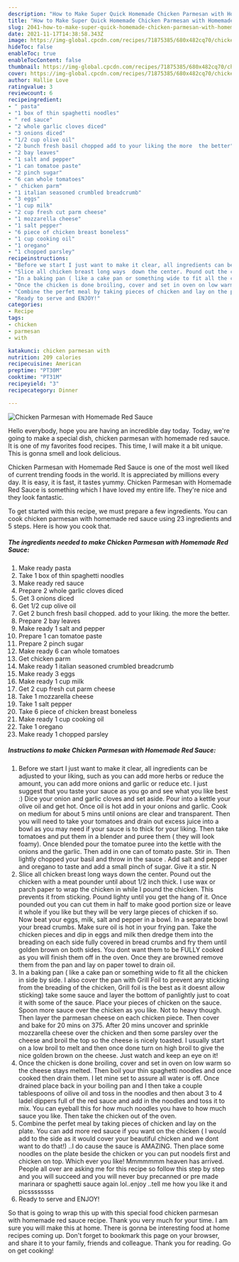 ```yaml
---
description: "How to Make Super Quick Homemade Chicken Parmesan with Homemade Red Sauce"
title: "How to Make Super Quick Homemade Chicken Parmesan with Homemade Red Sauce"
slug: 2041-how-to-make-super-quick-homemade-chicken-parmesan-with-homemade-red-sauce
date: 2021-11-17T14:38:58.343Z
image: https://img-global.cpcdn.com/recipes/71875385/680x482cq70/chicken-parmesan-with-homemade-red-sauce-recipe-main-photo.jpg
hideToc: false
enableToc: true
enableTocContent: false
thumbnail: https://img-global.cpcdn.com/recipes/71875385/680x482cq70/chicken-parmesan-with-homemade-red-sauce-recipe-main-photo.jpg
cover: https://img-global.cpcdn.com/recipes/71875385/680x482cq70/chicken-parmesan-with-homemade-red-sauce-recipe-main-photo.jpg
author: Hallie Love
ratingvalue: 3
reviewcount: 6
recipeingredient:
- " pasta"
- "1 box of thin spaghetti noodles"
- " red sauce"
- "2 whole garlic cloves diced"
- "3 onions diced"
- "1/2 cup olive oil"
- "2 bunch fresh basil chopped add to your liking the more  the better"
- "2 bay leaves"
- "1 salt and pepper"
- "1 can tomatoe paste"
- "2 pinch sugar"
- "6 can whole tomatoes"
- " chicken parm"
- "1 italian seasoned crumbled breadcrumb"
- "3 eggs"
- "1 cup milk"
- "2 cup fresh cut parm cheese"
- "1 mozzarella cheese"
- "1 salt pepper"
- "6 piece of chicken breast boneless"
- "1 cup cooking oil"
- "1 oregano"
- "1 chopped parsley"
recipeinstructions:
- "Before we start I just want to make it clear, all ingredients can be adjusted to your liking, such as you can add more herbs or reduce the amount, you can add more onions and garlic or reduce etc. I just suggest that you taste your sauce as you go and see what you like best :)  Dice your onion and garlic cloves and set aside. Pour into a kettle your olive oil and get hot. Once oil is hot add in your onions and garlic. Cook on medium for about 5 mins until onions are clear and transparent. Then you will need to take your tomatoes and drain out excess juice into a bowl as you may need if your sauce is to thick for your liking. Then take tomatoes and put them in a blender and puree them ( they will look foamy).  Once blended pour the tomatoe puree into the kettle with the onions and the garlic. Then add in one can of tomato paste. Stir in. Then lightly chopped your basil and throw in the sauce . Add salt and pepper and oregano to taste and add a small pinch of sugar. Give it a stir. N"
- "Slice all chicken breast long ways  down the center. Pound out the chicken with a meat pounder until about 1/2 inch thick. I use wax or parch paper to wrap the chicken in while I pound the chicken. This prevents it from sticking. Pound lighty until you get the hang of it. Once pounded out you can cut them in half to make good portion size or leave it whole if you like but they will be very large pieces of chicken if so.  Now beat your eggs, milk,  salt and pepper in a bowl. In a separate bowl your bread crumbs. Make sure oil is hot in your frying pan. Take the chicken pieces and dip in eggs and milk then dredge them into the breading on each side fully covered in bread crumbs and fry them until golden brown on both sides. You dont want them to be FULLY cooked as you will finish them off in the oven. Once they are browned remove them from the pan and lay on paper towel to drain oil."
- "In a baking pan ( like a cake pan or something wide to fit all the chicken in side by side. I also cover the pan with Grill Foil to prevent any sticking from the breading of the chicken, Grill foil is the best as it doesnt allow sticking) take some sauce and layer the bottom of panlightly just  to coat it with some of the sauce. Place your pieces of chicken on the sauce.  Spoon more sauce over the chicken as you like. Not to heavy though.  Then layer the parmesan cheese on each chicken piece. Then cover and bake for 20 mins on 375.  After 20 mins uncover and sprinkle mozzarella cheese over the chicken and then some parsley over the cheese and broil the top so the cheese is  nicely  toasted. I usually start on a low broil to melt and then once done turn on high broil to give the nice golden brown on the cheese. Just watch and keep an eye on it!"
- "Once the chicken is done broiling, cover and set in oven on low warm so the cheese stays melted. Then boil your thin spaghetti noodles and once cooked then drain them. I let mine set to assure all water is off. Once drained place back in your boiling pan and I then take a couple tablespoons of oilive oil and toss in the noodles and then about 3 to 4 ladel dippers full of the red sauce and add in the noodles and toss it to mix. You can eyeball this for how much noodles you have to how much sauce you like. Then take the chicken out of the oven."
- "Combine the perfet meal by taking pieces of chicken and lay on the plate.  You can add more red sauce if you want on the chicken ( I would add to the side as it would cover your beautiful chicken and we dont want to do that!)  ..I do cause the sauce is AMAZING. Then place some noodles on the plate beside the chicken or you can put noodels first and chicken on top. Which ever you like!  Mmmmmmm heaven has arrived. People all over are asking me for this recipe so follow this step by step and you will succeed and you will never buy precanned or pre made marinara or spaghetti sauce again lol..enjoy ..tell me how you like it and picssssssss"
- "Ready to serve and ENJOY!"
categories:
- Recipe
tags:
- chicken
- parmesan
- with

katakunci: chicken parmesan with 
nutrition: 209 calories
recipecuisine: American
preptime: "PT30M"
cooktime: "PT31M"
recipeyield: "3"
recipecategory: Dinner

---
```



![Chicken Parmesan with Homemade Red Sauce](https://img-global.cpcdn.com/recipes/71875385/680x482cq70/chicken-parmesan-with-homemade-red-sauce-recipe-main-photo.jpg)

Hello everybody, hope you are having an incredible day today. Today, we're going to make a special dish, chicken parmesan with homemade red sauce. It is one of my favorites food recipes. This time, I will make it a bit unique. This is gonna smell and look delicious.



Chicken Parmesan with Homemade Red Sauce is one of the most well liked of current trending foods in the world. It is appreciated by millions every day. It is easy, it is fast, it tastes yummy. Chicken Parmesan with Homemade Red Sauce is something which I have loved my entire life. They're nice and they look fantastic.


To get started with this recipe, we must prepare a few ingredients. You can cook chicken parmesan with homemade red sauce using 23 ingredients and 5 steps. Here is how you cook that.

<!--inarticleads1-->

##### The ingredients needed to make Chicken Parmesan with Homemade Red Sauce:

1. Make ready  pasta
1. Take 1 box of thin spaghetti noodles
1. Make ready  red sauce
1. Prepare 2 whole garlic cloves diced
1. Get 3 onions diced
1. Get 1/2 cup olive oil
1. Get 2 bunch fresh basil chopped. add to your liking. the more  the better.
1. Prepare 2 bay leaves
1. Make ready 1 salt and pepper
1. Prepare 1 can tomatoe paste
1. Prepare 2 pinch sugar
1. Make ready 6 can whole tomatoes
1. Get  chicken parm
1. Make ready 1 italian seasoned crumbled breadcrumb
1. Make ready 3 eggs
1. Make ready 1 cup milk
1. Get 2 cup fresh cut parm cheese
1. Take 1 mozzarella cheese
1. Take 1 salt pepper
1. Take 6 piece of chicken breast boneless
1. Make ready 1 cup cooking oil
1. Take 1 oregano
1. Make ready 1 chopped parsley




<!--inarticleads2-->

##### Instructions to make Chicken Parmesan with Homemade Red Sauce:

1. Before we start I just want to make it clear, all ingredients can be adjusted to your liking, such as you can add more herbs or reduce the amount, you can add more onions and garlic or reduce etc. I just suggest that you taste your sauce as you go and see what you like best :)  Dice your onion and garlic cloves and set aside. Pour into a kettle your olive oil and get hot. Once oil is hot add in your onions and garlic. Cook on medium for about 5 mins until onions are clear and transparent. Then you will need to take your tomatoes and drain out excess juice into a bowl as you may need if your sauce is to thick for your liking. Then take tomatoes and put them in a blender and puree them ( they will look foamy).  Once blended pour the tomatoe puree into the kettle with the onions and the garlic. Then add in one can of tomato paste. Stir in. Then lightly chopped your basil and throw in the sauce . Add salt and pepper and oregano to taste and add a small pinch of sugar. Give it a stir. N
1. Slice all chicken breast long ways  down the center. Pound out the chicken with a meat pounder until about 1/2 inch thick. I use wax or parch paper to wrap the chicken in while I pound the chicken. This prevents it from sticking. Pound lighty until you get the hang of it. Once pounded out you can cut them in half to make good portion size or leave it whole if you like but they will be very large pieces of chicken if so.  Now beat your eggs, milk,  salt and pepper in a bowl. In a separate bowl your bread crumbs. Make sure oil is hot in your frying pan. Take the chicken pieces and dip in eggs and milk then dredge them into the breading on each side fully covered in bread crumbs and fry them until golden brown on both sides. You dont want them to be FULLY cooked as you will finish them off in the oven. Once they are browned remove them from the pan and lay on paper towel to drain oil.
1. In a baking pan ( like a cake pan or something wide to fit all the chicken in side by side. I also cover the pan with Grill Foil to prevent any sticking from the breading of the chicken, Grill foil is the best as it doesnt allow sticking) take some sauce and layer the bottom of panlightly just  to coat it with some of the sauce. Place your pieces of chicken on the sauce.  Spoon more sauce over the chicken as you like. Not to heavy though.  Then layer the parmesan cheese on each chicken piece. Then cover and bake for 20 mins on 375.  After 20 mins uncover and sprinkle mozzarella cheese over the chicken and then some parsley over the cheese and broil the top so the cheese is  nicely  toasted. I usually start on a low broil to melt and then once done turn on high broil to give the nice golden brown on the cheese. Just watch and keep an eye on it!
1. Once the chicken is done broiling, cover and set in oven on low warm so the cheese stays melted. Then boil your thin spaghetti noodles and once cooked then drain them. I let mine set to assure all water is off. Once drained place back in your boiling pan and I then take a couple tablespoons of oilive oil and toss in the noodles and then about 3 to 4 ladel dippers full of the red sauce and add in the noodles and toss it to mix. You can eyeball this for how much noodles you have to how much sauce you like. Then take the chicken out of the oven.
1. Combine the perfet meal by taking pieces of chicken and lay on the plate.  You can add more red sauce if you want on the chicken ( I would add to the side as it would cover your beautiful chicken and we dont want to do that!)  ..I do cause the sauce is AMAZING. Then place some noodles on the plate beside the chicken or you can put noodels first and chicken on top. Which ever you like!  Mmmmmmm heaven has arrived. People all over are asking me for this recipe so follow this step by step and you will succeed and you will never buy precanned or pre made marinara or spaghetti sauce again lol..enjoy ..tell me how you like it and picssssssss
1. Ready to serve and ENJOY!



So that is going to wrap this up with this special food chicken parmesan with homemade red sauce recipe. Thank you very much for your time. I am sure you will make this at home. There is gonna be interesting food at home recipes coming up. Don't forget to bookmark this page on your browser, and share it to your family, friends and colleague. Thank you for reading. Go on get cooking!
